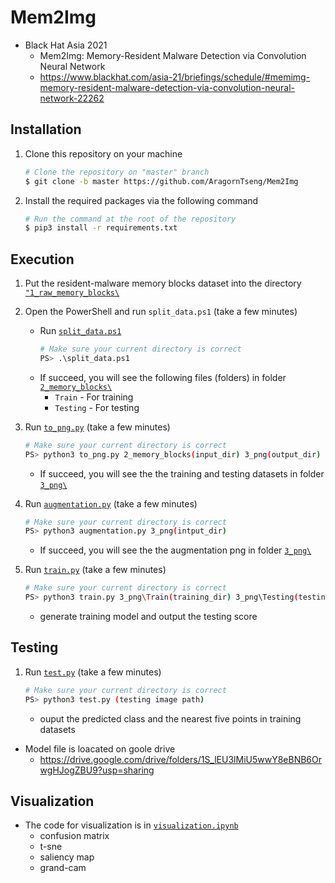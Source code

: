 # Mem2Img 
- Black Hat Asia 2021
    - Mem2Img: Memory-Resident Malware Detection via Convolution Neural Network
    - https://www.blackhat.com/asia-21/briefings/schedule/#memimg-memory-resident-malware-detection-via-convolution-neural-network-22262
## Installation
1. Clone this repository on your machine
    ```bash
    # Clone the repository on "master" branch
    $ git clone -b master https://github.com/AragornTseng/Mem2Img
    ```
2. Install the required packages via the following command
    ```bash
    # Run the command at the root of the repository
    $ pip3 install -r requirements.txt
    ```

## Execution

1. Put the resident-malware memory blocks dataset into the directory [`"1_raw_memory_blocks\`]("1_raw_memory_blocks/)

2. Open the PowerShell and run `split_data.ps1` (take a few minutes)
    * Run [`split_data.ps1`](split_data.ps1)
        ```bash
        # Make sure your current directory is correct
        PS> .\split_data.ps1
        ```
    * If succeed, you will see the following files (folders) in folder [`2_memory_blocks\`](2_memory_blocks/)
        * `Train` - For training
        * `Testing` - For testing

3. Run [`to_png.py`](to_png.py) (take a few minutes)
    ```bash
    # Make sure your current directory is correct
    PS> python3 to_png.py 2_memory_blocks(input_dir) 3_png(output_dir) 
    ```
    * If succeed, you will see the the training and testing datasets in folder [`3_png\`](3_png/)

3. Run [`augmentation.py`](augmentation.py) (take a few minutes)
    ```bash
    # Make sure your current directory is correct
    PS> python3 augmentation.py 3_png(intput_dir) 
    ```
    * If succeed, you will see the the augmentation png in folder [`3_png\`](3_png/)

4. Run [`train.py`](train.py) (take a few minutes)
    ```bash
    # Make sure your current directory is correct
    PS> python3 train.py 3_png\Train(training_dir) 3_png\Testing(testing_dir) 
    ```
    - generate training model and output the testing score

## Testing

1. Run [`test.py`](test.py) (take a few minutes)
    ```bash
    # Make sure your current directory is correct
    PS> python3 test.py (testing image path) 
    ```
    - ouput the predicted class and the nearest five points in training datasets
- Model file is loacated on goole drive
    - https://drive.google.com/drive/folders/1S_lEU3lMiU5wwY8eBNB6OrwgHJogZBU9?usp=sharing
## Visualization

- The code for visualization is in [`visualization.ipynb`](visualization.ipynb)
    - confusion matrix
    - t-sne
    - saliency map
    - grand-cam 